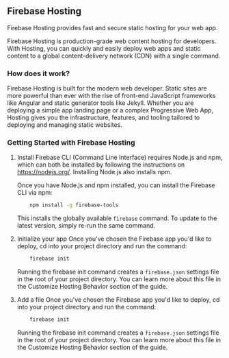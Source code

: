 ## Firebase Hosting

Firebase Hosting provides fast and secure static hosting for your web app.


Firebase Hosting is production-grade web content hosting for developers. With Hosting, you can quickly and easily deploy web apps and static content to a global content-delivery network (CDN) with a single command.

### How does it work?
Firebase Hosting is built for the modern web developer. Static sites are more powerful than ever with the rise of front-end JavaScript frameworks like Angular and static generator tools like Jekyll. Whether you are deploying a simple app landing page or a complex Progressive Web App, Hosting gives you the infrastructure, features, and tooling tailored to deploying and managing static websites.

### Getting Started with Firebase Hosting

1. Install Firebase CLI (Command Line Interface) requires Node.js and npm, which can both be installed by following the instructions on https://nodejs.org/. Installing Node.js also installs npm.

    Once you have Node.js and npm installed, you can install the Firebase CLI via npm:

    ```bash
        npm install -g firebase-tools
    ```
    This installs the globally available `firebase` command. To update to the latest version, simply re-run the same command.
    
    
2. Initialize your app
    Once you've chosen the Firebase app you'd like to deploy, cd into your project directory and run the command:
    
    ```bash
        firebase init
    ```
    Running the firebase init command creates a `firebase.json` settings file in the root of your project directory. You can learn more         about this file in the Customize Hosting Behavior section of the guide.

3. Add a file
    Once you've chosen the Firebase app you'd like to deploy, cd into your project directory and run the command:
    
    ```bash
        firebase init
    ```
    Running the firebase init command creates a `firebase.json` settings file in the root of your project directory. You can learn more         about this file in the Customize Hosting Behavior section of the guide.
